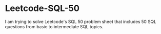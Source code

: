 # Leetcode-SQL-50
I am trying to solve Leetcode's SQL 50 problem sheet that includes 50 SQL questions from basic to intermediate SQL topics.
